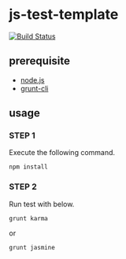 js-test-template
===========================
[![Build Status](https://travis-ci.org/gyohk/js-test-template.png?branch=jasmine)](https://travis-ci.org/gyohk/js-test-template)

## prerequisite
* [node.js](http://nodejs.org/)
* [grunt-cli](https://github.com/gruntjs/grunt-cli)

## usage
### STEP 1
Execute the following command.
```
npm install
```
### STEP 2
Run test with below.

```
grunt karma
```

or

```
grunt jasmine
```
